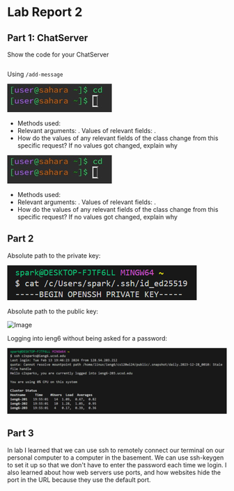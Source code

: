 # Lab Report 2
## Part 1: ChatServer
Show the code for your ChatServer
```

```
Using `/add-message`

![Image](cd-no-args.jpeg)
* Methods used:
* Relevant arguments: . Values of relevant fields: .
* How do the values of any relevant fields of the class change from this specific request? If no values got changed, explain why

![Image](cd-no-args.jpeg)
* Methods used:
* Relevant arguments: . Values of relevant fields: .
* How do the values of any relevant fields of the class change from this specific request? If no values got changed, explain why

## Part 2
Absolute path to the private key:

![Image](private-key.png)

Absolute path to the public key:

![Image]()

Logging into ieng6 without being asked for a password:

![Image](ieng6-login.png)

## Part 3
In lab I learned that we can use ssh to remotely connect our terminal on our personal computer to a computer in the basement. We can use ssh-keygen to set it up so that we don't have to enter the password each time we login. I also learned about how web servers use ports, and how websites hide the port in the URL because they use the default port.
